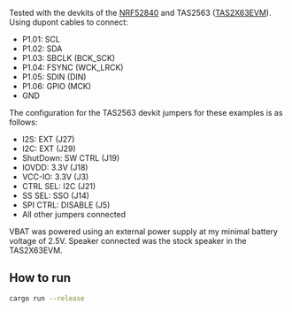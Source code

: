 Tested with the devkits of the [NRF52840](https://docs.nordicsemi.com/bundle/ug_nrf52840_dk/page/UG/dk/intro.html) and TAS2563 ([TAS2X63EVM](https://www.ti.com/tool/TAS2X63EVM)). Using dupont cables to connect:

* P1.01: SCL
* P1.02: SDA
* P1.03: SBCLK (BCK_SCK)
* P1.04: FSYNC (WCK_LRCK)
* P1.05: SDIN (DIN)
* P1.06: GPIO (MCK)
* GND

The configuration for the TAS2563 devkit jumpers for these examples is as follows:

* I2S: EXT (J27)
* I2C: EXT (J29)
* ShutDown: SW CTRL (J19)
* IOVDD: 3.3V (J18)
* VCC-IO: 3.3V (J3)
* CTRL SEL: I2C (J21)
* SS SEL: SSO (J14)
* SPI CTRL: DISABLE (J5)
* All other jumpers connected

VBAT was powered using an external power supply at my minimal battery voltage of 2.5V. Speaker connected was the stock speaker in the TAS2X63EVM.

## How to run
```bash
cargo run --release
```